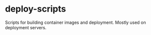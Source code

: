 # deploy-scripts

Scripts for building container images and deployment.
Mostly used on deployment servers.

